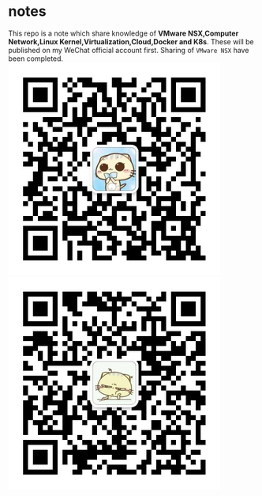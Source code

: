 # notes
This repo is a note which share knowledge of **VMware NSX,Computer Network,Linux Kernel,Virtualization,Cloud,Docker and K8s**.
These will be published on my WeChat official account first.
Sharing of `VMware NSX` have been completed. 
![wechat_public](https://github.com/leiqi96/notes/blob/master/image/wechat_mp.jpg "微信公众号")
![wechat_personal](https://github.com/leiqi96/notes/blob/master/image/wechat_ID.jpeg "个人微信")
